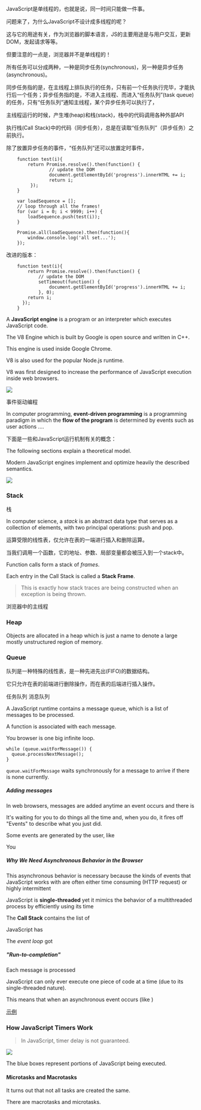 JavaScript是单线程的，也就是说，同一时间只能做一件事。

问题来了，为什么JavaScript不设计成多线程的呢？

这与它的用途有关，作为浏览器的脚本语言，JS的主要用途是与用户交互，更新DOM，发起请求等等。

但要注意的一点是，浏览器并不是单线程的！

所有任务可以分成两种，一种是同步任务(synchronous)，另一种是异步任务(asynchronous)。

同步任务指的是，在主线程上排队执行的任务，只有前一个任务执行完毕，才能执行后一个任务；异步任务指的是，不进入主线程、而进入“任务队列”(task queue)的任务，只有“任务队列”通知主线程，某个异步任务可以执行了，

主线程运行的时候，产生堆(heap)和栈(stack)，栈中的代码调用各种外部API

执行栈(Call Stack)中的代码（同步任务），总是在读取“任务队列”（异步任务）之前执行。

除了放置异步任务的事件，“任务队列”还可以放置定时事件，

        function test(i){
            return Promise.resolve().then(function() {
                    // update the DOM
                    document.getElementById('progress').innerHTML += i;
                    return i;
             });
        }
        
        var loadSequence = [];
        // loop through all the frames!
        for (var i = 0; i < 9999; i++) {
            loadSequence.push(test(i));
        }
        
        Promise.all(loadSequence).then(function(){
            window.console.log('all set...');
        });
        
改进的版本：
        
        function test(i){
            return Promise.resolve().then(function() {
                // update the DOM
                setTimeout(function() {
                    document.getElementById('progress').innerHTML += i;
                }, 0);
            return i;
          });
        }

A **JavaScript engine** is a program or an interpreter which executes JavaScript code.

The V8 Engine which is built by Google is open source and written in C++.

This engine is used inside Google Chrome.

V8 is also used for the popular Node.js runtime.

V8 was first designed to increase the performance of JavaScript execution inside web browsers.

![](../assets/event-loop.png)

事件驱动编程

In computer programming, **event-driven programming** is a programming paradigm in which the **flow of the program** is determined by events such as user actions ....


下面是一些和JavaScript运行机制有关的概念：

The following sections explain a theoretical model.

Modern JavaScript engines implement and optimize heavily the described semantics.

![](../assets/event_loop_stack.png)

### Stack

栈

In computer science, a *stack* is an abstract data type that serves as a collection of elements, with two principal operations: push and pop.

运算受限的线性表，仅允许在表的一端进行插入和删除运算。

当我们调用一个函数，它的地址、参数、局部变量都会被压入到一个stack中。

Function calls form a stack of *frames*.

Each entry in the Call Stack is called a **Stack Frame**.

> This is exactly how stack traces are being constructed when an exception is being thrown.

浏览器中的主线程

### Heap

Objects are allocated in a heap which is just a name to denote a large mostly unstructured region of memory.

### Queue

队列是一种特殊的线性表，是一种先进先出(FIFO)的数据结构。

它只允许在表的前端进行删除操作，而在表的后端进行插入操作。

任务队列 消息队列

A JavaScript runtime contains a message queue, which is a list of messages to be processed.

A function is associated with each message.

You browser is one big infinite loop.

    while (queue.waitForMessage()) {
      queue.processNextMessage();
    }

`queue.waitForMessage` waits synchronously for a message to arrive if there is none currently.

##### Adding messages

In  web browsers, messages are added anytime an event occurs and there is 

It's waiting for you to do things all the time and, when you do, it fires off "Events" to describe what you just did.

Some events are generated by the user, like

You
    
##### Why We Need Asynchronous Behavior in the Browser

This asynchronous behavior is necessary because the kinds of events that JavaScript works with are often either time consuming (HTTP request) or highly intermittent

JavaScript is **single-threaded** yet it mimics the behavior of a multithreaded process by efficiently using its time 

The **Call Stack** contains the list of 

JavaScript has 

The *event loop* got

##### "Run-to-completion"

Each message is processed

JavaScript can only ever execute one piece of code at a time (due to its single-threaded nature). 

This means that when an asynchronous event occurs (like )

[示例][1]

[1]:https://jsfiddle.net/op3Lmkga/

### How JavaScript Timers Work

> In JavaScript, timer delay is not guaranteed.

![](../assets/Timers.png)

The blue boxes represent portions of JavaScript being executed.

#### Microtasks and Macrotasks

It turns out that not all tasks are created the same.

There are macrotasks and microtasks.


